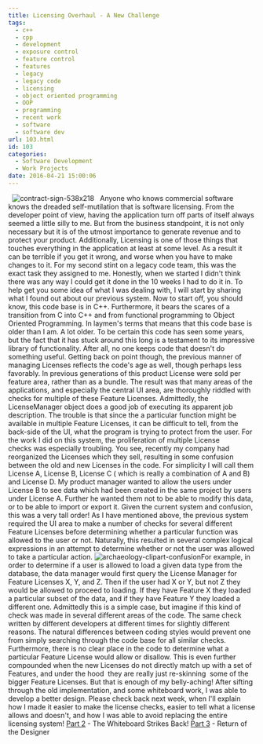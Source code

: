 ```yaml
---
title: Licensing Overhaul - A New Challenge
tags:
  - c++
  - cpp
  - development
  - exposure control
  - feature control
  - features
  - legacy
  - legacy code
  - licensing
  - object oriented programming
  - OOP
  - programming
  - recent work
  - software
  - software dev
url: 103.html
id: 103
categories:
  - Software Development
  - Work Projects
date: 2016-04-21 15:00:06
---
```


  ![contract-sign-538x218](/img/post_img/contract.jpg)   Anyone who knows commercial software knows the dreaded self-mutilation that is software licensing. From the developer point of view, having the application turn off parts of itself always seemed a little silly to me. But from the business standpoint, it is not only necessary but it is of the utmost importance to generate revenue and to protect your product. Additionally, Licensing is one of those things that touches everything in the application at least at some level. As a result it can be terrible if you get it wrong, and worse when you have to make changes to it. For my second stint on a legacy code team, this was the exact task they assigned to me. Honestly, when we started I didn't think there was any way I could get it done in the 10 weeks I had to do it in. To help get you some idea of what I was dealing with, I will start by sharing what I found out about our previous system. Now to start off, you should know, this code base is in C++. Furthermore, it bears the scares of a transition from C into C++ and from functional programming to Object Oriented Programming. In laymen's terms that means that this code base is older than I am. A lot older. To be certain this code has seen some years, but the fact that it has stuck around this long is a testament to its impressive library of functionality. After all, no one keeps code that doesn't do something useful. Getting back on point though, the previous manner of managing Licenses reflects the code's age as well, though perhaps less favorably. In previous generations of this product License were sold per feature area, rather than as a bundle. The result was that many areas of the applications, and especially the central UI area, are thoroughly riddled with checks for multiple of these Feature Licenses. Admittedly, the LicenseManager object does a good job of executing its apparent job description. The trouble is that since the a particular function might be available in multiple Feature Licenses, it can be difficult to tell, from the back-side of the UI, what the program is trying to protect from the user. For the work I did on this system, the proliferation of multiple License checks was especially troubling. You see, recently my company had reorganized the Licenses which they sell, resulting in some confusion between the old and new Licenses in the code. For simplicity I will call them License A, License B, License C ( which is really a combination of A and B) and License D. My product manager wanted to allow the users under License B to see data which had been created in the same project by users under License A. Further he wanted them not to be able to modify this data, or to be able to import or export it. Given the current system and confusion, this was a very tall order! As I have mentioned above, the previous system required the UI area to make a number of checks for several different Feature Licenses before determining whether a particular function was allowed to the user or not. Naturally, this resulted in several complex logical expressions in an attempt to determine whether or not the user was allowed to take a particular action. ![archaeology-clipart-confusion](/img/post_img/clipart_confusion.jpg)For example, in order to determine if a user is allowed to load a given data type from the database, the data manager would first query the License Manager for Feature Licenses X, Y, and Z. Then if the user had X or Y, but not Z they would be allowed to proceed to loading. If they have Feature X they loaded a particular subset of the data, and if they have Feature Y they loaded a different one. Admittedly this is a simple case, but imagine if this kind of check was made in several different areas of the code. The same check written by different developers at different times for slightly different reasons. The natural differences between coding styles would prevent one from simply searching through the code base for all similar checks. Furthermore, there is no clear place in the code to determine what a particular Feature License would allow or disallow. This is even further compounded when the new Licenses do not directly match up with a set of Features, and under the hood  they are really just re-skinning  some of the bigger Feature Licenses. But that is enough of my belly-aching! After sifting through the old implementation, and some whiteboard work, I was able to develop a better design. Please check back next week, when I'll explain how I made it easier to make the license checks, easier to tell what a license allows and doesn't, and how I was able to avoid replacing the entire licensing system! [Part 2](/blog/licensing-overhaul-the-whiteboard-strikes-back/) \- The Whiteboard Strikes Back! [Part 3](/blog/licensing-overhaul-return-of-the-designer/) \- Return of the Designer